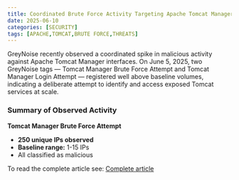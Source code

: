 ```yaml
---
title: Coordinated Brute Force Activity Targeting Apache Tomcat Manager Indicates Possible Upcoming Threats
date: 2025-06-10
categories: [SECURITY]
tags: [APACHE,TOMCAT,BRUTE FORCE,THREATS]
---
```


GreyNoise recently observed a coordinated spike in malicious activity against Apache Tomcat Manager interfaces. On June 5, 2025, two GreyNoise tags — Tomcat Manager Brute Force Attempt and Tomcat Manager Login Attempt — registered well above baseline volumes, indicating a deliberate attempt to identify and access exposed Tomcat services at scale.

### Summary of Observed Activity

**Tomcat Manager Brute Force Attempt**  
- **250 unique IPs observed**  
- **Baseline range:** 1-15 IPs  
- All classified as malicious  

To read the complete article see:
[Complete article](https://www.greynoise.io/blog/coordinated-brute-force-activity-targeting-apache-tomcat-manager) 